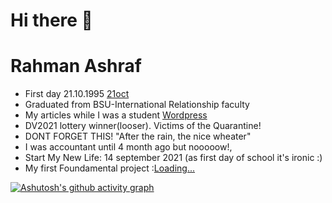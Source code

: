 # Hi there 👋
# Rahman Ashraf


- First day 21.10.1995 [21oct](https://tr.wikipedia.org/wiki/21_Ekim)
- Graduated from BSU-International Relationship faculty
- My articles while I was a student [Wordpress](https://rehmanesrefov.wordpress.com/)
- DV2021 lottery winner(looser). Victims of the Quarantine!
- DONT FORGET THIS! "After the rain, the nice wheater"
- I was accountant until 4 month ago but nooooow!,
- Start My New Life: 14 september 2021 (as first day of school it's ironic :)
- My first Foundamental project :[Loading...](https://rahmanashraf.herokuapp.com/)

[![Ashutosh's github activity graph](https://activity-graph.herokuapp.com/graph?username=rahmanashraf&theme=react-dark)](https://github.com/ashutosh00710/github-readme-activity-graph)

